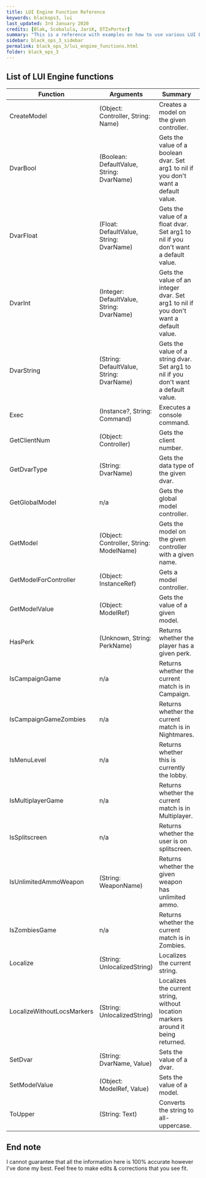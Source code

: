 ```yaml
---
title: LUI Engine Function Reference
keywords: blackops3, lui
last_updated: 3rd January 2020
credits: [Blak, Scobalula, JariK, DTZxPorter]
summary: "This is a reference with examples on how to use various LUI Engine functions."
sidebar: black_ops_3_sidebar
permalink: black_ops_3/lui_engine_functions.html
folder: black_ops_3
---
```


## List of LUI Engine functions

| Function | Arguments | Summary | Returns |
| -------- | ------- | -------- | ------- |
| CreateModel | (Object: Controller, String: Name) | Creates a model on the given controller. | (Object: ModelRef) |
| DvarBool | (Boolean: DefaultValue, String: DvarName) | Gets the value of a boolean dvar. Set arg1 to nil if you don't want a default value. | (Boolean: DvarValue) |
| DvarFloat | (Float: DefaultValue, String: DvarName) | Gets the value of a float dvar. Set arg1 to nil if you don't want a default value. | (Float: DvarValue) |
| DvarInt | (Integer: DefaultValue, String: DvarName) | Gets the value of an integer dvar. Set arg1 to nil if you don't want a default value. | (Integer: DvarValue) |
| DvarString | (String: DefaultValue, String: DvarName) | Gets the value of a string dvar. Set arg1 to nil if you don't want a default value. | (String: DvarValue) |
| Exec | (Instance?, String: Command) | Executes a console command. | Nothing |
| GetClientNum | (Object: Controller) | Gets the client number. | (Integer: ClientNum) |
| GetDvarType | (String: DvarName) | Gets the data type of the given dvar. | (DvarType) |
| GetGlobalModel | n/a | Gets the global model controller. | (Object: Controller) |
| GetModel | (Object: Controller, String: ModelName) | Gets the model on the given controller with a given name. | (Object: ModelRef) |
| GetModelForController | (Object: InstanceRef) | Gets a model controller. | (Object: Controller) |
| GetModelValue | (Object: ModelRef) | Gets the value of a given model. | (ModelVal) |
| HasPerk | (Unknown, String: PerkName) | Returns whether the player has a given perk. | (Boolean: HasPerk) |
| IsCampaignGame | n/a | Returns whether the current match is in Campaign. | (Boolean: IsCampaign) |
| IsCampaignGameZombies | n/a | Returns whether the current match is in Nightmares. | (Boolean: IsNightmares) |
| IsMenuLevel | n/a | Returns whether this is currently the lobby. | (Boolean: IsLobby) |
| IsMultiplayerGame | n/a | Returns whether the current match is in Multiplayer. | (Boolean: IsMultiplayer) |
| IsSplitscreen | n/a | Returns whether the user is on splitscreen. | (Boolean: IsSplitscreen) |
| IsUnlimitedAmmoWeapon | (String: WeaponName) | Returns whether the given weapon has unlimited ammo. | (Boolean: UnlimitedAmmo) |
| IsZombiesGame | n/a | Returns whether the current match is in Zombies. | (Boolean: IsZombies) |
| Localize | (String: UnlocalizedString) | Localizes the current string. | (String: LocalizedString) |
| LocalizeWithoutLocsMarkers | (String: UnlocalizedString) | Localizes the current string, without location markers around it being returned. | (String: LocalizedString) |
| SetDvar | (String: DvarName, Value) | Sets the value of a dvar. | Nothing |
| SetModelValue | (Object: ModelRef, Value) | Sets the value of a model. | Nothing |
| ToUpper | (String: Text) | Converts the string to all-uppercase. | (String: TEXT) |


## End note
I cannot guarantee that all the information here is 100% accurate however I've done my best. Feel free to make edits & corrections that you see fit.

